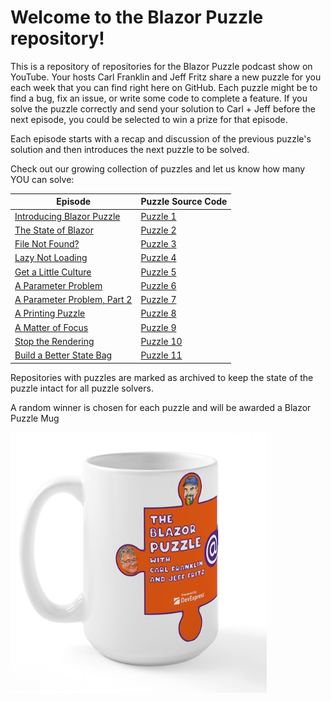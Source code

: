 # Welcome to the Blazor Puzzle repository!

This is a repository of repositories for the Blazor Puzzle podcast show on YouTube.  Your hosts Carl Franklin and Jeff Fritz share a new puzzle for you each week that you can find right here on GitHub.  Each puzzle might be to find a bug, fix an issue, or write some code to complete a feature.  If you solve the puzzle correctly and send your solution to Carl + Jeff before the next episode, you could be selected to win a prize for that episode.

Each episode starts with a recap and discussion of the previous puzzle's solution and then introduces the next puzzle to be solved.

Check out our growing collection of puzzles and let us know how many YOU can solve:

| Episode | Puzzle Source Code |
| --- | --- |
| [Introducing Blazor Puzzle](https://www.youtube.com/watch?v=BuB3mRHHIX8) | [Puzzle 1](https://github.com/BlazorPuzzle/Puzzle-1) |
| [The State of Blazor](https://www.youtube.com/watch?v=9gom0_Tf0Fo) | [Puzzle 2](https://github.com/BlazorPuzzle/Puzzle-2) |
| [File Not Found?](https://www.youtube.com/watch?v=QMw9GgiU_Ng) | [Puzzle 3](https://github.com/BlazorPuzzle/Puzzle-3) |
| [Lazy Not Loading](https://youtu.be/KvR6nuKLBak) | [Puzzle 4](https://github.com/BlazorPuzzle/Puzzle-4) |
| [Get a Little Culture](https://www.youtube.com/live/UxosZSrZCQk?si=eZCOhHjokeG-qBhS) | [Puzzle 5](https://github.com/BlazorPuzzle/Puzzle-5)  |
| [A Parameter Problem](https://www.youtube.com/live/AbwdSEaUYQw?si=dplPVRwyAxJy4re5) | [Puzzle 6](https://github.com/BlazorPuzzle/Puzzle-6) |
| [A Parameter Problem, Part 2](https://www.youtube.com/watch?v=LLunUib4AGE) | [Puzzle 7](https://github.com/BlazorPuzzle/Puzzle-7) |
| [A Printing Puzzle](https://www.youtube.com/live/M5sNRlq2R2s?si=IFRPzNm3q2GoGe0H) | [Puzzle 8](https://github.com/BlazorPuzzle/Puzzle-8) |
| [A Matter of Focus](https://youtu.be/5OVEktC_h0M) | [Puzzle 9](https://github.com/BlazorPuzzle/Puzzle-9) |
| [Stop the Rendering](https://youtu.be/I5sZWpOvmdE) | [Puzzle 10](https://github.com/BlazorPuzzle/Puzzle-10) |
| [Build a Better State Bag](https://youtu.be/vyXdecfHCaU) | [Puzzle 11](https://github.com/BlazorPuzzle/Puzzle-11) |

Repositories with puzzles are marked as archived to keep the state of the puzzle intact for all puzzle solvers.

A random winner is chosen for each puzzle and will be awarded a Blazor Puzzle Mug

![Blazor Puzzle Mug](https://raw.githubusercontent.com/BlazorPuzzle/.github/main/img/mug.png)

